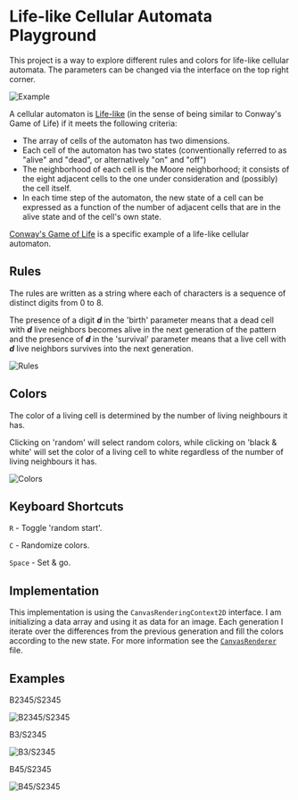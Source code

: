 # Life-like Cellular Automata Playground

This project is a way to explore different rules and colors for life-like cellular automata. The parameters can be changed via the interface on the top right corner.

![Example](https://media.giphy.com/media/3o7aDdpyWf2NvZDdZe/giphy.gif)

A cellular automaton is [Life-like](https://en.wikipedia.org/wiki/Life-like_cellular_automaton) (in the sense of being similar to Conway's Game of Life) if it meets the following criteria:

* The array of cells of the automaton has two dimensions.
* Each cell of the automaton has two states (conventionally referred to as "alive" and "dead", or alternatively "on" and "off")
* The neighborhood of each cell is the Moore neighborhood; it consists of the eight adjacent cells to the one under consideration and (possibly) the cell itself.
* In each time step of the automaton, the new state of a cell can be expressed as a function of the number of adjacent cells that are in the alive state and of the cell's own state.

[Conway's Game of Life](https://en.wikipedia.org/wiki/Conway%27s_Game_of_Life) is a specific example of a life-like cellular automaton.

## Rules
The rules are written as a string where each of characters is a sequence of distinct digits from 0 to 8.

The presence of a digit ***d*** in the 'birth' parameter means that a dead cell with ***d*** live neighbors becomes alive in the next generation of the pattern and the presence of ***d*** in the 'survival' parameter means that a live cell with ***d*** live neighbors survives into the next generation.

![Rules](https://i.imgur.com/w3rFNz1.png?1)

## Colors
The color of a living cell is determined by the number of living neighbours it has.

Clicking on 'random' will select random colors, while clicking on 'black & white' will set the color of a living cell to white regardless of the number of living neighbours it has.

![Colors](https://i.imgur.com/Qxzfnrg.png?1) 

## Keyboard Shortcuts
  `R` - Toggle 'random start'.

  `C` - Randomize colors.

  `Space` - Set & go.

## Implementation

This implementation is using the `CanvasRenderingContext2D` interface. I am initializing a data array and using it as data for an image. Each generation I iterate over the differences from the previous generation and fill the colors according to the new state. For more information see the [`CanvasRenderer`](https://github.com/odedw/cellular-automata-playground/blob/master/src/CanvasRenderer.js) file.

## Examples
B2345/S2345

![B2345/S2345](https://media.giphy.com/media/3ov9kbDsqBQX4hYy4g/giphy.gif)

B3/S2345

![B3/S2345](https://media.giphy.com/media/26n798XxNu7t1OZTq/giphy.gif)

B45/S2345

![B45/S2345](https://media.giphy.com/media/3ov9k6DaKsnqTfLSzm/giphy.gif)